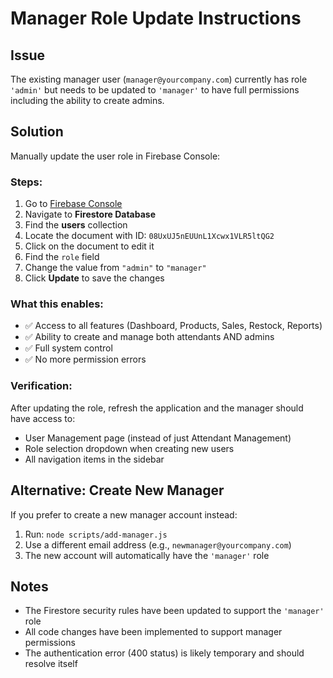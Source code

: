 # Manager Role Update Instructions

## Issue
The existing manager user (`manager@yourcompany.com`) currently has role `'admin'` but needs to be updated to `'manager'` to have full permissions including the ability to create admins.

## Solution
Manually update the user role in Firebase Console:

### Steps:
1. Go to [Firebase Console](https://console.firebase.google.com/project/stockmanange-c97db/firestore)
2. Navigate to **Firestore Database**
3. Find the **users** collection
4. Locate the document with ID: `08UxUJ5nEUUnL1Xcwx1VLR5ltQG2`
5. Click on the document to edit it
6. Find the `role` field
7. Change the value from `"admin"` to `"manager"`
8. Click **Update** to save the changes

### What this enables:
- ✅ Access to all features (Dashboard, Products, Sales, Restock, Reports)
- ✅ Ability to create and manage both attendants AND admins
- ✅ Full system control
- ✅ No more permission errors

### Verification:
After updating the role, refresh the application and the manager should have access to:
- User Management page (instead of just Attendant Management)
- Role selection dropdown when creating new users
- All navigation items in the sidebar

## Alternative: Create New Manager
If you prefer to create a new manager account instead:

1. Run: `node scripts/add-manager.js`
2. Use a different email address (e.g., `newmanager@yourcompany.com`)
3. The new account will automatically have the `'manager'` role

## Notes
- The Firestore security rules have been updated to support the `'manager'` role
- All code changes have been implemented to support manager permissions
- The authentication error (400 status) is likely temporary and should resolve itself
